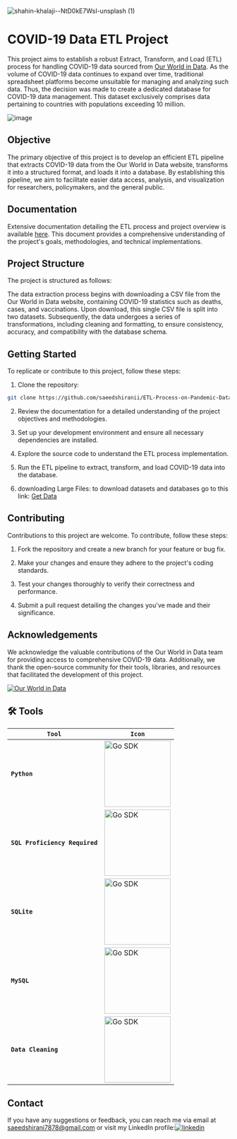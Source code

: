 
![shahin-khalaji--NtD0kE7WsI-unsplash (1)](https://github.com/saeedshiranii/ETL-Process-on-Pandemic-Data/assets/77902443/537a69ec-1367-45b2-b57e-d236e984e03c)


# COVID-19 Data ETL Project
This project aims to establish a robust Extract, Transform, and Load (ETL) process for handling COVID-19 data sourced from [Our World in Data](https://ourworldindata.org/covid-deaths). As the volume of COVID-19 data continues to expand over time, traditional spreadsheet platforms become unsuitable for managing and analyzing such data. Thus, the decision was made to create a dedicated database for COVID-19 data management.
This dataset exclusively comprises data pertaining to countries with populations exceeding 10 million.

![image](https://github.com/saeedshiranii/ETL-Process-on-Pandemic-Data/assets/77902443/ad5ba267-6221-4c96-bcb7-77e22a9f6283)

## Objective

The primary objective of this project is to develop an efficient ETL pipeline that extracts COVID-19 data from the Our World in Data website, transforms it into a structured format, and loads it into a database. By establishing this pipeline, we aim to facilitate easier data access, analysis, and visualization for researchers, policymakers, and the general public.

## Documentation

Extensive documentation detailing the ETL process and project overview is available [here](https://github.com/saeedshiranii/ETL-Process-on-Pandemic-Data/blob/main/COVID-19%20Data%20ETL%20Project%20Documentation.pdf). This document provides a comprehensive understanding of the project's goals, methodologies, and technical implementations.

## Project Structure

The project is structured as follows:

The data extraction process begins with downloading a CSV file from the Our World in Data website, containing COVID-19 statistics such as deaths, cases, and vaccinations. Upon download, this single CSV file is split into two datasets. Subsequently, the data undergoes a series of transformations, including cleaning and formatting, to ensure consistency, accuracy, and compatibility with the database schema.

## Getting Started

To replicate or contribute to this project, follow these steps:

1. Clone the repository:

```bash
git clone https://github.com/saeedshiranii/ETL-Process-on-Pandemic-Data.git
```

2. Review the documentation for a detailed understanding of the project objectives and methodologies.

3. Set up your development environment and ensure all necessary dependencies are installed.

4. Explore the source code to understand the ETL process implementation.

5. Run the ETL pipeline to extract, transform, and load COVID-19 data into the database.

6. downloading Large Files: to download datasets and databases go to this link:  [Get Data](https://github.com/saeedshiranii/Data_Analysis/tree/main/Pesronal%20projects/ETL%20Process%20on%20Pandemic%20Data)

## Contributing

Contributions to this project are welcome. To contribute, follow these steps:

1. Fork the repository and create a new branch for your feature or bug fix.

2. Make your changes and ensure they adhere to the project's coding standards.

3. Test your changes thoroughly to verify their correctness and performance.

4. Submit a pull request detailing the changes you've made and their significance.




## Acknowledgements

We acknowledge the valuable contributions of the Our World in Data team for providing access to comprehensive COVID-19 data. Additionally, we thank the open-source community for their tools, libraries, and resources that facilitated the development of this project. 



[![Our World in Data](https://i.ibb.co/rGPDRWP/Our-World-in-Data-logo.png)](https://ourworldindata.org/)


## 🛠 Tools

| **`Tool`** | **`Icon`** |
|---|---|
| **`Python`** | <img alt="Go SDK" src="https://github.com/saeedshiranii/Solide-State-1-Lab/assets/77902443/93f61ef1-817b-4866-ad40-b0334c345cae" width="150px"/> |
| **`SQL Proficiency Required`** | <img alt="Go SDK" src=https://github.com/saeedshiranii/ETL-Process-on-Pandemic-Data/assets/77902443/a7ac2a76-63f9-4e0a-af0a-f9c0f98c6fb1 width="150px"/>  | 
| **`SQLite`** |  <img alt="Go SDK" src=https://github.com/saeedshiranii/ETL-Process-on-Pandemic-Data/assets/77902443/f81e8e8f-d557-4486-9893-4a1facb51e80 width="150px"/>  | 
| **`MySQL`** |  <img alt="Go SDK" src=https://github.com/saeedshiranii/ETL-Process-on-Pandemic-Data/assets/77902443/b43346fd-1b12-4dfe-9f97-728a75ae0824 width="150px"/>  | 
| **`Data Cleaning`**| <img alt="Go SDK" src="https://i.ibb.co/mGtCtxD/Data-cleaning-high-resolution-logo-transparen-1.png" width="150px"/> |


## Contact

If you have any suggestions or feedback, you can reach me via email at saeedshirani7878@gmail.com
or visit my LinkedIn profile:[![linkedin](https://img.shields.io/badge/linkedin-0A66C2?style=for-the-badge&logo=linkedin&logoColor=white)](https://www.linkedin.com/in/saeed-shirani)







